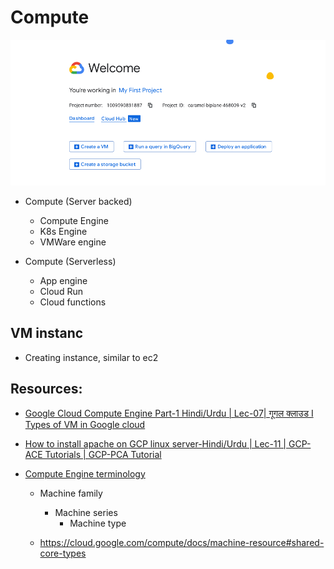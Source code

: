 
# Compute

![alt text](image.png)



- Compute (Server backed)
    - Compute Engine
    - K8s Engine
    - VMWare engine

- Compute (Serverless)
    - App engine
    - Cloud Run
    - Cloud functions



## VM instanc

- Creating instance, similar to ec2


## Resources:

- [Google Cloud Compute Engine Part-1 Hindi/Urdu | Lec-07| गूगल क्लाउड I Types of VM in Google cloud](https://youtu.be/OqtrqOAOZSY?list=PLBGx66SQNZ8YWRUw6yicKtD4AIpUl_YiJ)


- [How to install apache on GCP linux server-Hindi/Urdu | Lec-11 | GCP-ACE Tutorials | GCP-PCA Tutorial](https://youtu.be/QWO0R5VJsBE?list=PLBGx66SQNZ8YWRUw6yicKtD4AIpUl_YiJ)

- [Compute Engine terminology](https://cloud.google.com/compute/docs/machine-resource)
    - Machine family
        - Machine series
            - Machine type

    - https://cloud.google.com/compute/docs/machine-resource#shared-core-types




